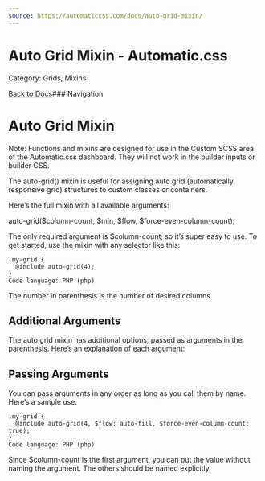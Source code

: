 ```yaml
---
source: https://automaticcss.com/docs/auto-grid-mixin/
---
```


# Auto Grid Mixin - Automatic.css

Category: Grids, Mixins

[Back to Docs](https://automaticcss.com/docs)### Navigation

# Auto Grid Mixin

Note: Functions and mixins are designed for use in the Custom SCSS area of the Automatic.css dashboard. They will not work in the builder inputs or builder CSS.

The auto-grid() mixin is useful for assigning auto grid (automatically responsive grid) structures to custom classes or containers.

Here’s the full mixin with all available arguments:

auto-grid($column-count, $min, $flow, $force-even-column-count);

The only required argument is $column-count, so it’s super easy to use. To get started, use the mixin with any selector like this:

```
.my-grid {
  @include auto-grid(4);
}
Code language: PHP (php)
```

The number in parenthesis is the number of desired columns.

## Additional Arguments

The auto grid mixin has additional options, passed as arguments in the parenthesis. Here’s an explanation of each argument:

## Passing Arguments

You can pass arguments in any order as long as you call them by name. Here’s a sample use:

```
.my-grid {
  @include auto-grid(4, $flow: auto-fill, $force-even-column-count: true);
}
Code language: PHP (php)
```

Since $column-count is the first argument, you can put the value without naming the argument. The others should be named explicitly.

